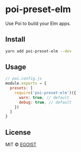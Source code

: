 # poi-preset-elm

Use Poi to build your Elm apps.

## Install

```bash
yarn add poi-preset-elm --dev
```

## Usage

```js
// poi.config.js
module.exports = {
  presets: [
    require('poi-preset-elm')({
      warn: true, // default
      debug: true, // default
    })
  ]
}
```

## License

MIT © [EGOIST](https://github.com/egoist)
